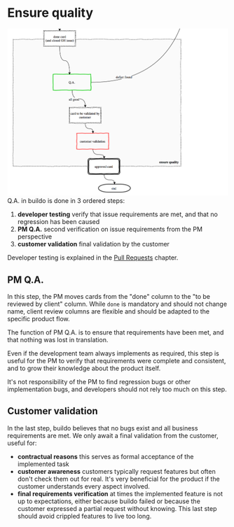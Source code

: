 # Ensure quality

![](/assets/ensure_quality.png)  
Q.A. in buildo is done in 3 ordered steps:  
1. **developer testing** verify that issue requirements are met, and that no regression has been caused  
2. **PM Q.A.** second verification on issue requirements from the PM perspective  
3. **customer validation** final validation by the customer

Developer testing is explained in the [Pull Requests](../workflow/3.pull-requests.md) chapter.

## PM Q.A.

In this step, the PM moves cards from the "done" column to the "to be reviewed by client" column. While `done` is mandatory and should not change name, client review columns are flexible and should be adapted to the specific product flow.

The function of PM Q.A. is to ensure that requirements have been met, and that nothing was lost in translation.

Even if the development team always implements as required, this step is useful for the PM to verify that requirements were complete and consistent, and to grow their knowledge about the product itself.

It's not responsibility of the PM to find regression bugs or other implementation bugs, and developers should not rely too much on this step.

## Customer validation

In the last step, buildo believes that no bugs exist and all business requirements are met. We only await a final validation from the customer, useful for:

* **contractual reasons** this serves as formal acceptance of the implemented task
* **customer awareness** customers typically request features but often don't check them out for real. It's very beneficial for the product if the customer understands every aspect involved.
* **final requirements verification** at times the implemented feature is not up to expectations, either because buildo failed or because the customer expressed a partial request without knowing. This last step should avoid crippled features to live too long.



